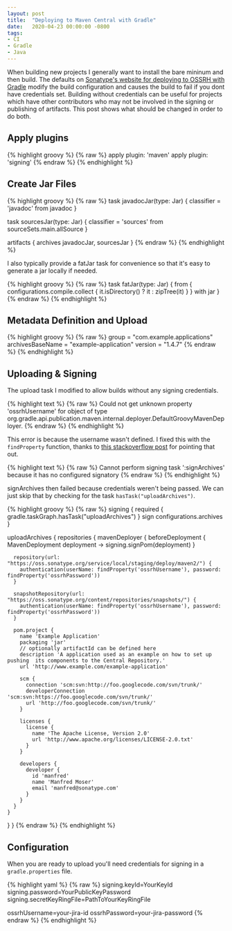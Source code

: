 ```yaml
---
layout: post
title:  "Deploying to Maven Central with Gradle"
date:   2020-04-23 00:00:00 -0800
tags:
- CI
- Gradle
- Java
---
```


When building new projects I generally want to install the bare mininum and then build. The defaults on [Sonatype's website for deploying to OSSRH with Gradle](https://central.sonatype.org/pages/gradle.html) modify the build configuration and causes the build to fail if you dont have credentials set. Building without credentials can be useful for projects which have other contributors who may not be involved in the signing or publishing of artifacts. This post shows what should be changed in order to do both.


## Apply plugins

{% highlight groovy %}
{% raw %}
apply plugin: 'maven'
apply plugin: 'signing'
{% endraw %}
{% endhighlight %}

## Create Jar Files

{% highlight groovy %}
{% raw %}
task javadocJar(type: Jar) {
    classifier = 'javadoc'
    from javadoc
}

task sourcesJar(type: Jar) {
    classifier = 'sources'
    from sourceSets.main.allSource
}

artifacts {
    archives javadocJar, sourcesJar
}
{% endraw %}
{% endhighlight %}

I also typically provide a fatJar  task for convenience so that it's easy to generate a jar locally if needed. 

{% highlight groovy %}
{% raw %}
task fatJar(type: Jar) {
    from { configurations.compile.collect { it.isDirectory() ? it : zipTree(it) } }
    with jar
}
{% endraw %}
{% endhighlight %}

## Metadata Definition and Upload

{% highlight groovy %}
{% raw %}
group = "com.example.applications"
archivesBaseName = "example-application"
version = "1.4.7"
{% endraw %}
{% endhighlight %}


## Uploading & Signing

The upload task I modified to allow builds without any signing credentials. 

{% highlight text %}
{% raw %}
Could not get unknown property 'ossrhUsername' for object of type org.gradle.api.publication.maven.internal.deployer.DefaultGroovyMavenDeployer.
{% endraw %}
{% endhighlight %}

This error is because the username wasn't defined. I fixed this with the `findProperty` function, thanks to [this stackoverflow post](https://stackoverflow.com/a/43728465/1318813) for pointing that out.

{% highlight text %}
{% raw %}
Cannot perform signing task ':signArchives' because it has no configured signatory
{% endraw %}
{% endhighlight %}

signArchives then failed because credentials weren't being passed. We can just skip that by checking for the task `hasTask("uploadArchives")`.

{% highlight groovy %}
{% raw %}
signing {
    required { gradle.taskGraph.hasTask("uploadArchives") }
    sign configurations.archives
}

uploadArchives {
  repositories {
    mavenDeployer {
      beforeDeployment { MavenDeployment deployment -> signing.signPom(deployment) }

      repository(url: "https://oss.sonatype.org/service/local/staging/deploy/maven2/") {
        authentication(userName: findProperty('ossrhUsername'), password: findProperty('ossrhPassword'))
      }

      snapshotRepository(url: "https://oss.sonatype.org/content/repositories/snapshots/") {
        authentication(userName: findProperty('ossrhUsername'), password: findProperty('ossrhPassword'))
      }

      pom.project {
        name 'Example Application'
        packaging 'jar'
        // optionally artifactId can be defined here  
        description 'A application used as an example on how to set up pushing  its components to the Central Repository.'
        url 'http://www.example.com/example-application'

        scm {
          connection 'scm:svn:http://foo.googlecode.com/svn/trunk/'
          developerConnection 'scm:svn:https://foo.googlecode.com/svn/trunk/'
          url 'http://foo.googlecode.com/svn/trunk/'
        }

        licenses {
          license {
            name 'The Apache License, Version 2.0'
            url 'http://www.apache.org/licenses/LICENSE-2.0.txt'
          }
        }

        developers {
          developer {
            id 'manfred'
            name 'Manfred Moser'
            email 'manfred@sonatype.com'
          }
        }
      }
    }
  }
}
{% endraw %}
{% endhighlight %}

## Configuration

When you are ready to upload you'll need credentials for signing in a `gradle.properties` file.

{% highlight yaml %}
{% raw %}
signing.keyId=YourKeyId
signing.password=YourPublicKeyPassword
signing.secretKeyRingFile=PathToYourKeyRingFile

ossrhUsername=your-jira-id
ossrhPassword=your-jira-password
{% endraw %}
{% endhighlight %}